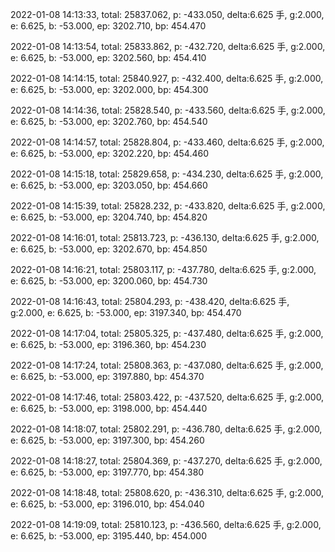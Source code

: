 2022-01-08 14:13:33, total: 25837.062, p: -433.050, delta:6.625 手, g:2.000, e: 6.625, b: -53.000, ep: 3202.710, bp: 454.470

2022-01-08 14:13:54, total: 25833.862, p: -432.720, delta:6.625 手, g:2.000, e: 6.625, b: -53.000, ep: 3202.560, bp: 454.410

2022-01-08 14:14:15, total: 25840.927, p: -432.400, delta:6.625 手, g:2.000, e: 6.625, b: -53.000, ep: 3202.000, bp: 454.300

2022-01-08 14:14:36, total: 25828.540, p: -433.560, delta:6.625 手, g:2.000, e: 6.625, b: -53.000, ep: 3202.760, bp: 454.540

2022-01-08 14:14:57, total: 25828.804, p: -433.460, delta:6.625 手, g:2.000, e: 6.625, b: -53.000, ep: 3202.220, bp: 454.460

2022-01-08 14:15:18, total: 25829.658, p: -434.230, delta:6.625 手, g:2.000, e: 6.625, b: -53.000, ep: 3203.050, bp: 454.660

2022-01-08 14:15:39, total: 25828.232, p: -433.820, delta:6.625 手, g:2.000, e: 6.625, b: -53.000, ep: 3204.740, bp: 454.820

2022-01-08 14:16:01, total: 25813.723, p: -436.130, delta:6.625 手, g:2.000, e: 6.625, b: -53.000, ep: 3202.670, bp: 454.850

2022-01-08 14:16:21, total: 25803.117, p: -437.780, delta:6.625 手, g:2.000, e: 6.625, b: -53.000, ep: 3200.060, bp: 454.730

2022-01-08 14:16:43, total: 25804.293, p: -438.420, delta:6.625 手, g:2.000, e: 6.625, b: -53.000, ep: 3197.340, bp: 454.470

2022-01-08 14:17:04, total: 25805.325, p: -437.480, delta:6.625 手, g:2.000, e: 6.625, b: -53.000, ep: 3196.360, bp: 454.230

2022-01-08 14:17:24, total: 25808.363, p: -437.080, delta:6.625 手, g:2.000, e: 6.625, b: -53.000, ep: 3197.880, bp: 454.370

2022-01-08 14:17:46, total: 25803.422, p: -437.520, delta:6.625 手, g:2.000, e: 6.625, b: -53.000, ep: 3198.000, bp: 454.440

2022-01-08 14:18:07, total: 25802.291, p: -436.780, delta:6.625 手, g:2.000, e: 6.625, b: -53.000, ep: 3197.300, bp: 454.260

2022-01-08 14:18:27, total: 25804.369, p: -437.270, delta:6.625 手, g:2.000, e: 6.625, b: -53.000, ep: 3197.770, bp: 454.380

2022-01-08 14:18:48, total: 25808.620, p: -436.310, delta:6.625 手, g:2.000, e: 6.625, b: -53.000, ep: 3196.010, bp: 454.040

2022-01-08 14:19:09, total: 25810.123, p: -436.560, delta:6.625 手, g:2.000, e: 6.625, b: -53.000, ep: 3195.440, bp: 454.000